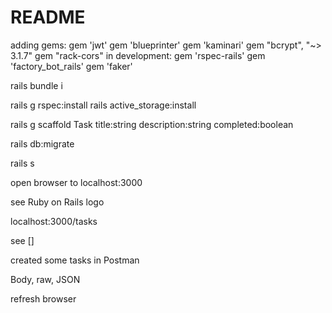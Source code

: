 # README

adding gems:
gem 'jwt'
gem 'blueprinter'
gem 'kaminari'
gem "bcrypt", "~> 3.1.7"
gem "rack-cors"
in development:
  gem 'rspec-rails'
  gem 'factory_bot_rails'
  gem 'faker'

rails bundle i  

rails g rspec:install
rails active_storage:install 

rails g scaffold Task title:string description:string completed:boolean

rails db:migrate

rails s

open browser to localhost:3000

see Ruby on Rails logo

localhost:3000/tasks

see []

created some tasks in Postman

Body, raw, JSON

refresh browser
